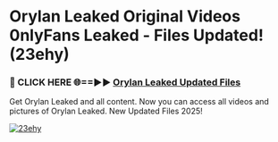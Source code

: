 # Orylan Leaked Original Videos 0nlyFans Leaked - Files Updated! (23ehy)

<h3>🔴 CLICK HERE 🌐==►► <a href="https://tinyurl.com/4seja8ks" rel="nofollow">Orylan Leaked Updated Files</a></h3>

Get Orylan Leaked and all content. Now you can access all videos and pictures of Orylan Leaked. New Updated Files 2025!

[![23ehy](https://i.imgur.com/EWjZXRe.gif)](https://tinyurl.com/4seja8ks)
